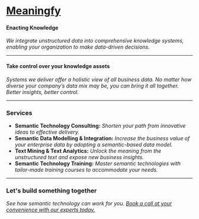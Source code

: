 # [Meaningfy](https://meaningfy.ws/)

#### Enacting Knowledge
_We integrate unstructured data into comprehensive knowledge systems, 
enabling your organization to make data-driven decisions._

----

#### Take control over your knowledge assets
_Systems we deliver offer a holistic view of all business data. No matter 
how diverse your company’s data mix may be, you can bring it all together. 
Better insights, better control._

----

### Services

* **Semantic Technology Consulting:** _Shorten your path from innovative ideas to effective delivery._
* **Semantic Data Modelling & Integration:** _Increase the business value of your enterprise data by adopting a semantic-based data model._
* **Text Mining & Text Analytics:** _Unlock the meaning from the unstructured text and expose new business insights._
* **Semantic Technology Training:** _Master semantic technologies with tailor-made training courses to accommodate your needs._

<!---
---

### Approach to give unstructured data meaning from plan to value
Since each project differs, we customize our solutions to meet your needs and approach every project with an open mind.

01. Discovery: On our first contact, we would like to learn about your business goals and product vision, as well as identify the most important features.
02. Proposal: We create a detailed document after collecting your initial requirements that details our proposed solution.
03. Development: During development, the requirements are confirmed during an initial meeting, and we walk you through each iteration to gather detailed feedback.
04. Testing: All agreed-upon features are then tested by the client after an agreed-upon period. We encourage you to test the solution as much as possible before going live.
05. Deployment: As soon as the scope of the project has been met, the first version will be released.Our team makes sure the deployment goes smoothly.
06. Support: We offer support for your project, which includes introducing new updates, as well as adding new functionalities and correcting the errors, if necessary. 

-->

---

### Let's build something together
_See how semantic technology can work for you. [Book a call at your convenience with our experts today.](https://koalendar.com/e/meeting-with-eugeniu-costetchi)_
